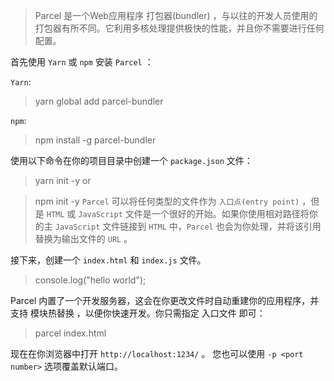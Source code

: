 >Parcel 是一个Web应用程序 打包器(bundler) ，与以往的开发人员使用的打包器有所不同。它利用多核处理提供极快的性能，并且你不需要进行任何配置。

首先使用 `Yarn` 或 `npm` 安装 `Parcel` ：

`Yarn`:

>yarn global add parcel-bundler

`npm`:

>npm install -g parcel-bundler

使用以下命令在你的项目目录中创建一个 `package.json` 文件：

>yarn init -y
or

>npm init -y
`Parcel` 可以将任何类型的文件作为 `入口点(entry point)` ，但是 `HTML` 或 `JavaScript` 文件是一个很好的开始。如果你使用相对路径将你的主 `JavaScript` 文件链接到 `HTML` 中，`Parcel` 也会为你处理，并将该引用替换为输出文件的 `URL` 。

接下来，创建一个 `index.html` 和 `index.js` 文件。

><html>
><body>
>  <script src="./index.js"></script>
></body>
></html>

>console.log("hello world");

Parcel 内置了一个开发服务器，这会在你更改文件时自动重建你的应用程序，并支持 模块热替换 ，以便你快速开发。你只需指定 入口文件 即可：

>parcel index.html

现在在你浏览器中打开 `http://localhost:1234/` 。 您也可以使用 `-p <port number>` 选项覆盖默认端口。